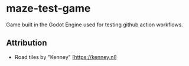 # maze-test-game

Game built in the Godot Engine used for testing github action workflows.

## Attribution
* Road tiles by "Kenney" [https://kenney.nl]